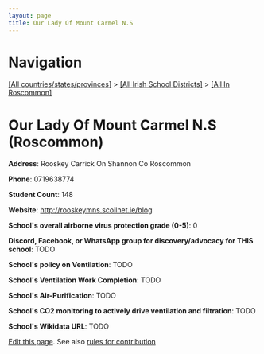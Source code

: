 ```yaml
---
layout: page
title: Our Lady Of Mount Carmel N.S
---
```

# Navigation

[[All countries/states/provinces]](../../..) > [[All Irish School Districts]](../..) > [[All In Roscommon]](..)

# Our Lady Of Mount Carmel N.S (Roscommon)

**Address**: Rooskey Carrick On Shannon Co Roscommon

**Phone**: 0719638774

**Student Count**: 148

**Website**: <http://rooskeymns.scoilnet.ie/blog>

**School's overall airborne virus protection grade (0-5)**: 0

**Discord, Facebook, or WhatsApp group for discovery/advocacy for THIS school**: TODO

**School's policy on Ventilation**: TODO

**School's Ventilation Work Completion**: TODO

**School's Air-Purification**: TODO

**School's CO2 monitoring to actively drive ventilation and filtration**: TODO

**School's Wikidata URL**: TODO


[Edit this page](https://github.com/ventilate-schools/Ireland/edit/main/./Roscommon/Our_Lady_Of_Mount_Carmel_N.S.md). See also [rules for contribution](../../../contribution-rules/)